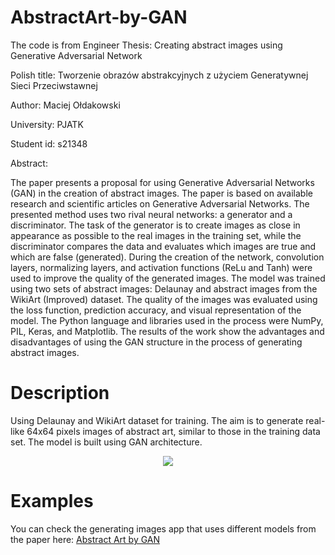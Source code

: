 # AbstractArt-by-GAN
The code is from Engineer Thesis: Creating abstract images using Generative Adversarial Network

Polish title: Tworzenie obrazów abstrakcyjnych z użyciem Generatywnej Sieci Przeciwstawnej

Author: Maciej Ołdakowski

University: PJATK

Student id: s21348

Abstract:

  The paper presents a proposal for using Generative Adversarial Networks (GAN) in the creation of abstract images. The paper is based on available research and scientific articles on Generative Adversarial Networks. The presented method uses two rival neural networks: a generator and a discriminator. The task of the generator is to create images as close in appearance as possible to the real images in the training set, while the discriminator compares the data and evaluates which images are true and which are false (generated).
  During the creation of the network, convolution layers, normalizing layers, and activation functions (ReLu and Tanh) were used to improve the quality of the generated images. The model was trained using two sets of abstract images: Delaunay and abstract images from the WikiArt (Improved) dataset. The quality of the images was evaluated using the loss function, prediction accuracy, and visual representation of the model. The Python language and libraries used in the process were NumPy, PIL, Keras, and Matplotlib. The results of the work show the advantages and disadvantages of using the GAN structure in the process of generating abstract images.

# Description
Using Delaunay and WikiArt dataset for training. The aim is to generate real-like 64x64 pixels images of abstract art, similar to those in the training data set.
The model is built using GAN architecture. 
<p align="center">
<img src=https://github.com/Maciej-Ol/AbstractArt-by-GAN/blob/main/output/examples/training.gif/>
</p>

# Examples
You can check the generating images app that uses different models from the paper here:
[Abstract Art by GAN](https://maciej-ol-abstractart-by-gan-app-mpt1bi.streamlit.app/)

<!---

# License and Citations
This is an open source project under MIT License license (see the LICENSE file). 

Please cite the following paper:
M. Ołdakowski, Creating abstract images using Generative Adversarial Network, 2023, PJATK.

or

M. Ołdakowski, Tworzenie obrazów abstrakcyjnych zużyciem Generatywnej Sieci Przeciwstawnej, 2023, PJATK.

-->
